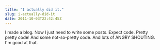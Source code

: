 ```yaml
---
title: "I actually did it."
slug: i-actually-did-it
date: 2011-10-03T22:42:45Z
---
```


I made a blog. Now I just need to write some posts. Expect code. Pretty
pretty code! And some not-so-pretty code. And lots of ANGRY SHOUTING.
I'm good at that.
